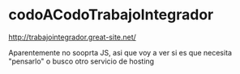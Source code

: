 # codoACodoTrabajoIntegrador

http://trabajointegrador.great-site.net/

Aparentemente no sooprta JS, asi que voy a ver si es que necesita "pensarlo" o busco otro servicio de hosting 

